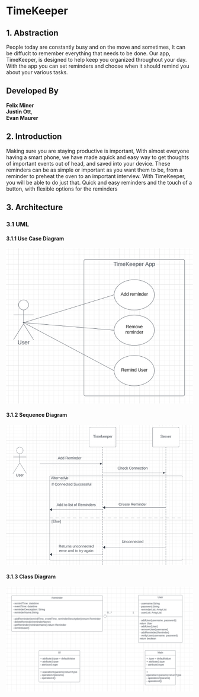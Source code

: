 # TimeKeeper

## 1. Abstraction

 People today are constantly busy and on the move and sometimes, It can be diffuclt to remember everything that needs to be done. Our app, TimeKeeper, is designed to help keep you organized throughout your day. With the app you can set reminders and choose when it should remind you about your various tasks.

## Developed By

**Felix Miner** \
**Justin Ott**, \
**Evan Maurer**

## 2. Introduction

Making sure you are staying productive is important, With almost everyone having a smart phone, we have made aquick and easy way to get thoughts of important events out of head, and saved into your device. These reminders can be as simple or important as you want them to be, from a reminder to preheat the oven to an important interview. With TimeKeeper, you will be able to do just that. Quick and easy reminders and the touch of a button, with flexible options for the reminders

## 3. Architecture

### 3.1 UML

#### 3.1.1 Use Case Diagram

![image](Assets/Images/TimeKeeper_Use_Case.png)

#### 3.1.2 Sequence Diagram

![image](Assets/Images/TimeKeeper_Sequence_Diagram.png)

#### 3.1.3 Class Diagram

![image](Assets/Images/classdiagram.png)
